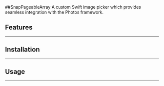 ##SnapPageableArray
A custom Swift image picker which provides seamless integration with the Photos framework. 

## Features
------

## Installation
------

## Usage
------

